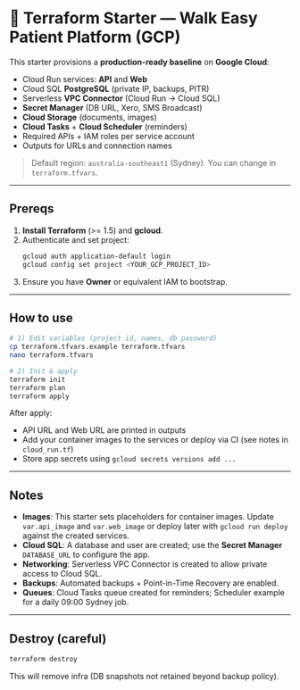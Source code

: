 # 🚀 Terraform Starter — Walk Easy Patient Platform (GCP)

This starter provisions a **production-ready baseline** on **Google Cloud**:

- Cloud Run services: **API** and **Web**
- Cloud SQL **PostgreSQL** (private IP, backups, PITR)
- Serverless **VPC Connector** (Cloud Run → Cloud SQL)
- **Secret Manager** (DB URL, Xero, SMS Broadcast)
- **Cloud Storage** (documents, images)
- **Cloud Tasks** + **Cloud Scheduler** (reminders)
- Required APIs + IAM roles per service account
- Outputs for URLs and connection names

> Default region: `australia-southeast1` (Sydney). You can change in `terraform.tfvars`.

---

## Prereqs

1. **Install Terraform** (>= 1.5) and **gcloud**.
2. Authenticate and set project:
   ```bash
   gcloud auth application-default login
   gcloud config set project <YOUR_GCP_PROJECT_ID>
   ```
3. Ensure you have **Owner** or equivalent IAM to bootstrap.

---

## How to use

```bash
# 1) Edit variables (project id, names, db password)
cp terraform.tfvars.example terraform.tfvars
nano terraform.tfvars

# 2) Init & apply
terraform init
terraform plan
terraform apply
```

After apply:
- API URL and Web URL are printed in outputs
- Add your container images to the services or deploy via CI (see notes in `cloud_run.tf`)
- Store app secrets using `gcloud secrets versions add ...`

---

## Notes

- **Images**: This starter sets placeholders for container images. Update `var.api_image` and `var.web_image` or deploy later with `gcloud run deploy` against the created services.
- **Cloud SQL**: A database and user are created; use the **Secret Manager** `DATABASE_URL` to configure the app.
- **Networking**: Serverless VPC Connector is created to allow private access to Cloud SQL.
- **Backups**: Automated backups + Point-in-Time Recovery are enabled.
- **Queues**: Cloud Tasks queue created for reminders; Scheduler example for a daily 09:00 Sydney job.

---

## Destroy (careful)

```bash
terraform destroy
```
This will remove infra (DB snapshots not retained beyond backup policy).